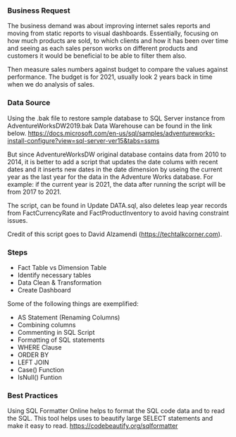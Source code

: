 ### Business Request

The business demand was about improving internet sales reports and moving from static reports to visual dashboards. Essentially, focusing on how much products are sold, to which clients and how it has been over time and seeing as each sales person works on different products and customers it would be beneficial to be able to filter them also.

Then measure sales numbers against budget to compare the values against performance. The budget is for 2021, usually look 2 years back in time when we do analysis of sales.

### Data Source 
Using the .bak file to restore sample database to SQL Server instance from AdventureWorksDW2019.bak Data Warehouse can be found in the link below.
https://docs.microsoft.com/en-us/sql/samples/adventureworks-install-configure?view=sql-server-ver15&tabs=ssms

But since AdventureWorksDW original database contains data from 2010 to 2014, it is better to add a script that updates the date colums with recent dates and it inserts new dates in the date dimension by useing the current year as the last year for the data in the Adventure Works database. 
For example: if the current year is 2021, the data after running the script will be from 2017 to 2021.

The script, can be found in Update DATA.sql, also deletes leap year records from FactCurrencyRate and FactProductInventory to avoid having constraint issues.

Credit of this script goes to David Alzamendi (https://techtalkcorner.com).
 
### Steps


 - Fact Table vs Dimension Table
 - Identify necessary tables
 - Data Clean & Transformation
 - Create Dashboard



Some of the following things are exemplified:

- AS Statement (Renaming Columns)
- Combining columns
- Commenting in SQL Script
- Formatting of SQL statements
- WHERE Clause
- ORDER BY
- LEFT JOIN
- Case() Function
- IsNull() Funtion

### Best Practices
Using SQL Formatter Online helps to format the SQL code data and to read the SQL. This tool helps uses to beautify large SELECT statements and make it easy to read.
https://codebeautify.org/sqlformatter
